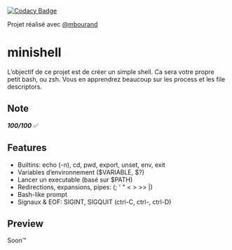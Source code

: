 [![Codacy Badge](https://app.codacy.com/project/badge/Grade/24fe71c09a0b4531b97dc0a0cc690c5c)](https://www.codacy.com/manual/nforay/minishell?utm_source=github.com&amp;utm_medium=referral&amp;utm_content=nforay/minishell&amp;utm_campaign=Badge_Grade)

Projet réalisé avec [@mbourand]( https://github.com/mbourand )

# minishell
L’objectif de ce projet est de créer un simple shell. Ca sera votre propre petit bash, ou zsh. Vous en apprendrez beaucoup sur les process et les file descriptors.

## Note
***100/100*** :white_check_mark:

## Features
* Builtins: echo (-n), cd, pwd, export, unset, env, exit
* Variables d’environnement ($VARIABLE, $?)
* Lancer un executable (basé sur $PATH)
* Redirections, expansions, pipes: (; ' " < > >> |)
* Bash-like prompt
* Signaux & EOF: SIGINT, SIGQUIT (ctrl-C, ctrl-\, ctrl-D)

## Preview
Soon™️
